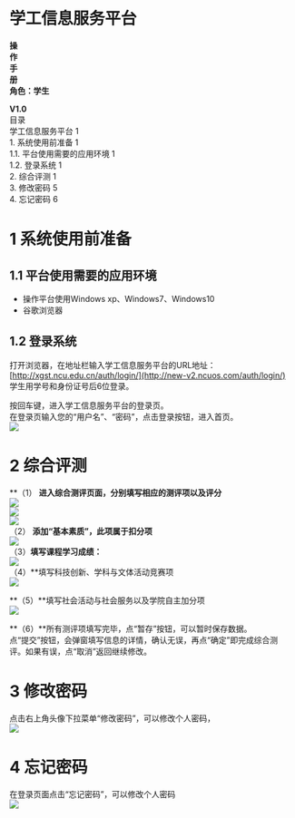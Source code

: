 



# 学工信息服务平台

**操**<br />**作**<br />**手**<br />**册**<br />**角色：学生**





**V1.0**<br />目录<br />学工信息服务平台	1<br />1. 系统使用前准备	1<br />1.1. 平台使用需要的应用环境	1<br />1.2. 登录系统	1<br />2. 综合评测	1<br />3. 修改密码	5<br />4. 忘记密码	6


# 1 系统使用前准备
## 1.1 平台使用需要的应用环境

- 操作平台使用Windows xp、Windows7、Windows10
- 谷歌浏览器
## 1.2 登录系统
打开浏览器，在地址栏输入学工信息服务平台的URL地址：[http://xgst.ncu.edu.cn/auth/login/](http://new-v2.ncuos.com/auth/login/)<br />学生用学号和身份证号后6位登录。

按回车键，进入学工信息服务平台的登录页。<br />在登录页输入您的“用户名”、“密码”，点击登录按钮，进入首页。<br />![](https://cdn.nlark.com/yuque/0/2023/png/35855942/1692116581830-5bd8a827-a53e-4c5a-b510-61238412cdd3.png#)
# 2 综合评测
**（1） **进入综合测评页面，分别填写相应的测评项以及评分<br />![](https://cdn.nlark.com/yuque/0/2023/png/35855942/1692116582090-557944bd-7297-4109-ac3e-2c139b0c4663.png#)<br />![](https://cdn.nlark.com/yuque/0/2023/png/35855942/1692116582329-a04dcbbf-d31d-47f1-a745-6e706db9847b.png#)<br />![](https://cdn.nlark.com/yuque/0/2023/png/35855942/1692116582583-b3092f2f-b3a3-44c1-bb63-f8145151c0ad.png#)<br />**（2） **添加“基本素质”，此项属于扣分项<br />![](https://cdn.nlark.com/yuque/0/2023/png/35855942/1692116582855-1905cc22-71dc-49c2-85da-0e168f0e1bc8.png#)<br />**（3）**填写课程学习成绩：<br />![](https://cdn.nlark.com/yuque/0/2023/png/35855942/1692116583064-0f1291ee-78af-487b-ba56-2973ba6e8417.png#)<br />**（4）**填写科技创新、学科与文体活动竞赛项<br />![](https://cdn.nlark.com/yuque/0/2023/png/35855942/1692116583305-68671378-dc1c-4311-b168-ffe08e03bf39.png#)

**（5）**填写社会活动与社会服务以及学院自主加分项<br />![](https://cdn.nlark.com/yuque/0/2023/png/35855942/1692116583494-ba8624b4-885b-4b61-a14e-d11145370ebb.png#)

**（6）**所有测评项填写完毕，点“暂存”按钮，可以暂时保存数据。<br />点“提交”按钮，会弹窗填写信息的详情，确认无误，再点“确定”即完成综合测<br />评。如果有误，点“取消”返回继续修改。

# 3 修改密码
点击右上角头像下拉菜单“修改密码”，可以修改个人密码，<br />![](https://cdn.nlark.com/yuque/0/2023/png/35855942/1692116583735-8d91b179-7764-4c48-aa12-b23646312a9b.png#)

# 4 忘记密码
在登录页面点击“忘记密码”，可以修改个人密码<br />![](https://cdn.nlark.com/yuque/0/2023/png/35855942/1692116583958-43eb7be5-217e-47ee-b9ab-0a7c6a375e5c.png#)

